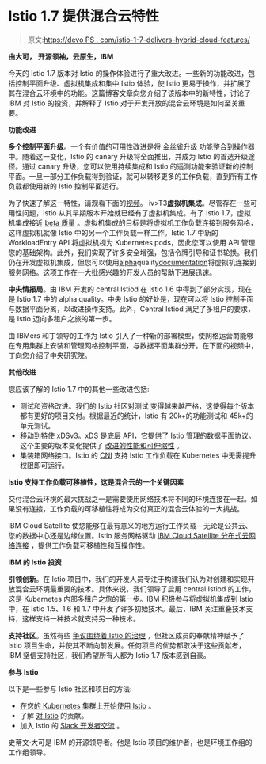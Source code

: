 # Istio 1.7 提供混合云特性

> 原文:[https://devo PS . com/istio-1-7-delivers-hybrid-cloud-features/](https://devops.com/istio-1-7-delivers-hybrid-cloud-features/)

**由大可，** **开源领袖，云原生，IBM**

今天的 Istio 1.7 版本对 Istio 的操作体验进行了重大改进。一些新的功能改进，包括控制平面升级、虚拟机集成和集中 Istio 体验，使 Istio 更易于操作，并扩展了其在混合云环境中的功能。这篇博客文章向您介绍了该版本中的新特性，讨论了 IBM 对 Istio 的投资，并解释了 Istio 对于开发开放的混合云环境是如何至关重要。

**功能改进**

**多个控制平面升级**。一个有价值的可用性改进是将 [金丝雀升级](https://istio.io/latest/docs/setup/upgrade/) 功能整合到操作器中。随着这一变化，Istio 的 canary 升级将全面推出，并成为 Istio 的首选升级途径。通过 canary 升级，您可以使用持续集成和 Istio 的遥测功能来验证新的控制平面。一旦一部分工作负载得到验证，就可以转移更多的工作负载，直到所有工作负载都使用新的 Istio 控制平面运行。

为了快速了解这一特性，请观看下面的[视频](https://www.youtube.com/watch?v=POlpwBdXfbE&feature=emb_logo)。
iv>T3**虚拟机集成**。尽管存在一些可用性问题，Istio 从其早期版本开始就已经有了虚拟机集成。有了 Istio 1.7，虚拟机集成接近 [beta 质量](https://github.com/istio/community/blob/master/FEATURE-LIFECYCLE-CHECKLIST.md#beta) 。虚拟机集成的目标是将虚拟机工作负载连接到服务网格，这样虚拟机就像 Istio 中的另一个工作负载一样工作。Istio 1.7 中新的 WorkloadEntry API 将虚拟机视为 Kubernetes pods，因此您可以使用 API 管理您的基础架构。此外，我们实现了许多安全增强，包括令牌引导和证书轮换。我们仍在开发虚拟机集成，但您可以使用[alpha](https://github.com/istio/community/blob/master/FEATURE-LIFECYCLE-CHECKLIST.md#alpha)quality[documentation](https://istio.io/latest/docs/setup/install/virtual-machine/)将虚拟机连接到服务网格。这项工作在一大批感兴趣的开发人员的帮助下进展迅速。

**中央情报局**。由 IBM 开发的 central Istiod 在 Istio 1.6 中得到了部分实现，现在是 Istio 1.7 中的 alpha quality。中央 Istio 的好处是，现在可以将 Istio 控制平面与数据平面分离，以改进操作支持。此外，Central Istiod 满足了多租户的要求，是 Istio 迈向多租户之旅的第一步。

由 IBMers 和丁领导的工作为 Istio 引入了一种新的部署模型，使网格运营商能够在专用集群上安装和管理网格控制平面，与数据平面集群分开。在下面的视频中，丁向您介绍了中央研究院。

**其他改进**

您应该了解的 Istio 1.7 中的其他一些改进包括:

*   测试和资格改进。我们的 Istio 社区对测试 变得越来越严格，这使得每个版本都有更好的项目交付。根据最近的统计，Istio 有 20k+的功能测试和 45k+的单元测试。
*   移动到特使 xDSv3。xDS 是底层 API，它提供了 Istio 管理的数据平面协议。这个主要的版本变化提供了 [改进的性能和可伸缩性](https://mattklein123.dev/2020/03/15/on-the-state-of-envoy-proxy-control-planes/) 。
*   集装箱网络接口。Istio 的 [CNI](https://istio.io/latest/docs/setup/additional-setup/cni/) 支持 Istio 工作负载在 Kubernetes 中无需提升权限即可运行。

**Istio 支持工作负载可移植性，这是混合云的一个关键因素**

交付混合云环境的最大挑战之一是需要使用网络技术将不同的环境连接在一起。如果没有连接，工作负载的可移植性将成为交付真正的混合云体验的一大挑战。

IBM Cloud Satellite 使您能够在最有意义的地方运行工作负载—无论是公共云、您的数据中心还是边缘位置。Istio 服务网格驱动 [IBM Cloud Satellite 分布式云网络连接](https://developer.ibm.com/articles/overview-of-the-new-ibm-cloud-satellite-distributed-cloud/) ，提供工作负载可移植性和互操作性。

**IBM 的 Istio 投资**

**引领创新**。在 Istio 项目中，我们的开发人员专注于构建我们认为对创建和实现开放混合云环境最重要的技术。具体来说，我们领导了启用 central Istiod 的工作，这是 Kubernetes 内部多租户之旅的第一步。IBM 积极参与将虚拟机集成到 Istio 中，在 Istio 1.5、1.6 和 1.7 中开发了许多初始技术。最后，IBM 关注重叠技术支持，这样支持一种技术就支持另一种技术。

**支持社区**。虽然有些 [争议围绕着 Istio 的治理](https://developer.ibm.com/blogs/istio-google-open-usage-commons/) ，但社区成员的奉献精神赋予了 Istio 项目生命，并使其不断向前发展。任何项目的优势都取决于这些贡献者，IBM 坚信支持社区，我们希望所有人都为 Istio 1.7 版本感到自豪。

**参与 Istio**

以下是一些参与 Istio 社区和项目的方法:

*   [在您的 Kubernetes 集群上开始使用 Istio](https://istio.io/latest/docs/setup/getting-started/) 。
*   了解 [对 Istio](https://github.com/istio/community/blob/master/CONTRIBUTING.md) 的贡献。
*   加入 Istio 的 [Slack 开发者交流](https://slack.istio.io/) 。

史蒂文·大可是 IBM 的开源领导者。他是 Istio 项目的维护者，也是环境工作组的工作组领导。